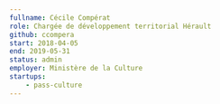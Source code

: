 ```yaml
---
fullname: Cécile Compérat
role: Chargée de développement territorial Hérault
github: ccompera
start: 2018-04-05
end: 2019-05-31
status: admin
employer: Ministère de la Culture
startups:
    - pass-culture
---
```

